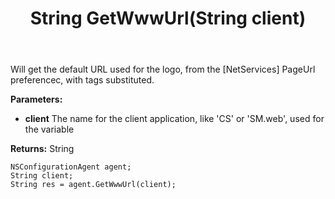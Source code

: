 ﻿---
uid: crmscript_ref_NSConfigurationAgent_GetWwwUrl
title: String GetWwwUrl(String client)
intellisense: NSConfigurationAgent.GetWwwUrl
keywords: NSConfigurationAgent, GetWwwUrl
so.topic: reference
---

Will get the default URL used for the logo, from the [NetServices] PageUrl preferencec, with tags substituted.

**Parameters:**
 - **client** The name for the client application, like 'CS' or 'SM.web', used for the <clie> variable

**Returns:** String

```crmscript
NSConfigurationAgent agent;
String client;
String res = agent.GetWwwUrl(client);
```

